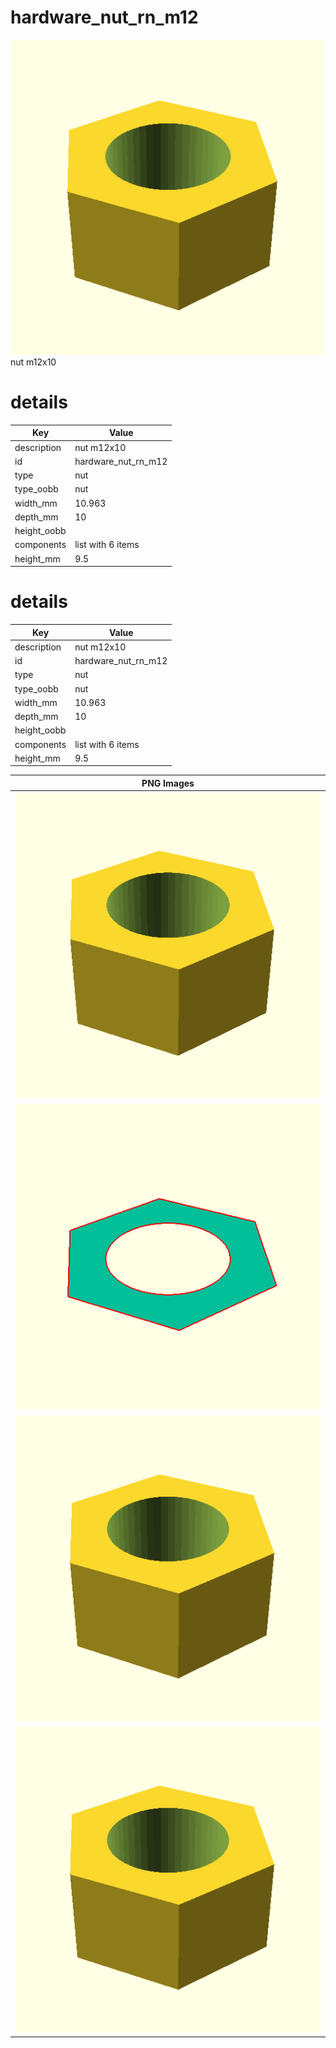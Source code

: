 # hardware_nut_rn_m12  
![true.png](true.png)  
nut m12x10
# details
| Key         | Value                                                                                                                                                                                                                                                                                                                                                                                                                                                                                                                                                                                                                                      |
| ----------- | ------------------------------------------------------------------------------------------------------------------------------------------------------------------------------------------------------------------------------------------------------------------------------------------------------------------------------------------------------------------------------------------------------------------------------------------------------------------------------------------------------------------------------------------------------------------------------------------------------------------------------------------ |
| description | nut m12x10                                                                                                                                                                                                                                                                                                                                                                                                                                                                                                                                                                                                                                 |
| id          | hardware_nut_rn_m12                                                                                                                                                                                                                                                                                                                                                                                                                                                                                                                                                                                                                        |
| type        | nut                                                                                                                                                                                                                                                                                                                                                                                                                                                                                                                                                                                                                                        |
| type_oobb   | nut                                                                                                                                                                                                                                                                                                                                                                                                                                                                                                                                                                                                                                        |
| width_mm    | 10.963                                                                                                                                                                                                                                                                                                                                                                                                                                                                                                                                                                                                                                     |
| depth_mm    | 10                                                                                                                                                                                                                                                                                                                                                                                                                                                                                                                                                                                                                                         |
| height_oobb |                                                                                                                                                                                                                                                                                                                                                                                                                                                                                                                                                                                                                                            |
| components  | list with 6 items                                                                                                                                                                                                                                                                                                                                                                                                                                                                                                                                                                                                                          |
| height_mm   | 9.5                                                                                                                                                                                                                                                                                                                                                                                                                                                                                                                                                                                                                                        |

# details
| Key         | Value                                                                                                                                                                                                                                                                                                                                                                                                                                                                                                                                                                                                                                      |
| ----------- | ------------------------------------------------------------------------------------------------------------------------------------------------------------------------------------------------------------------------------------------------------------------------------------------------------------------------------------------------------------------------------------------------------------------------------------------------------------------------------------------------------------------------------------------------------------------------------------------------------------------------------------------ |
| description | nut m12x10                                                                                                                                                                                                                                                                                                                                                                                                                                                                                                                                                                                                                                 |
| id          | hardware_nut_rn_m12                                                                                                                                                                                                                                                                                                                                                                                                                                                                                                                                                                                                                        |
| type        | nut                                                                                                                                                                                                                                                                                                                                                                                                                                                                                                                                                                                                                                        |
| type_oobb   | nut                                                                                                                                                                                                                                                                                                                                                                                                                                                                                                                                                                                                                                        |
| width_mm    | 10.963                                                                                                                                                                                                                                                                                                                                                                                                                                                                                                                                                                                                                                     |
| depth_mm    | 10                                                                                                                                                                                                                                                                                                                                                                                                                                                                                                                                                                                                                                         |
| height_oobb |                                                                                                                                                                                                                                                                                                                                                                                                                                                                                                                                                                                                                                            |
| components  | list with 6 items                                                                                                                                                                                                                                                                                                                                                                                                                                                                                                                                                                                                                          |
| height_mm   | 9.5                                                                                                                                                                                                                                                                                                                                                                                                                                                                                                                                                                                                                                        |

| PNG Images |
| --- |
| ![3dpr.png](3dpr.png) |
| ![laser-flat.png](laser-flat.png) |
| ![laser.png](laser.png) |
| ![true.png](true.png) |

